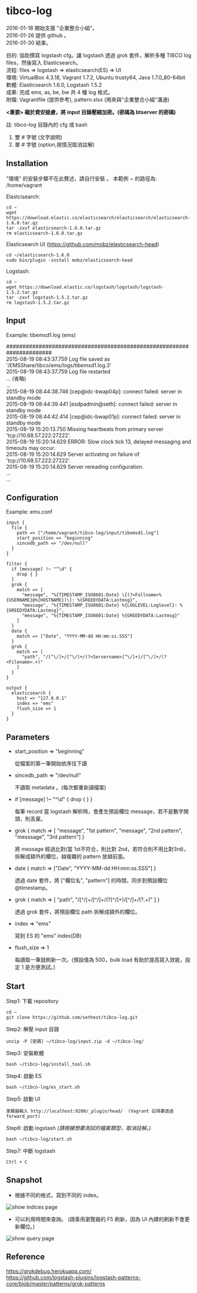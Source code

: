 # tibco-log
2016-01-18 開始支援 "企業整合小組"。  
2016-01-26 提供 github 。  
2016-01-30 結束。  

目的: 協助撰寫 logstash cfg。讓 logstash 透過 grok 套件，解析多種 TIBCO log files，然後寫入 Elasticsearch。  
流程: files => logstash => elasticsearch(ES) => UI  
環境: VirtualBox 4.3.18, Vagrant 1.7.2, Ubuntu trusty64, Java 1.7.0_80-64bit    
軟體: Elasticsearch 1.6.0, Logstash 1.5.2  
成果: 完成 ems, as, be, bw  共 4 種 log 格式。  
附檔: Vagrantfile (提供參考),  pattern.xlsx (用來與"企業整合小組"溝通)  

**<重要> 礙於資安疑慮，將 input 目錄壓縮加密。(密碼為 btserver 的密碼)**
  
註: tibco-log 目錄內的 cfg 或 bash  
  1. 雙 # 字號 (文字說明)   
  2. 單 # 字號 (option,視情況取消註解)

## Installation
"環境" 的安裝步驟不在此贅述，請自行安裝 。
本範例 ~ 的路徑為: /home/vagrant  

Elastcisearch:  

    cd ~
    wget https://download.elastic.co/elasticsearch/elasticsearch/elasticsearch-1.6.0.tar.gz
    tar -zxvf elasticsearch-1.6.0.tar.gz
    rm elasticsearch-1.6.0.tar.gz
    
Elasticsearch UI (https://github.com/mobz/elasticsearch-head)

    cd ~/elasticsearch-1.6.0
    sudo bin/plugin -install mobz/elasticsearch-head

Logstash:

    cd ~
    wget https://download.elastic.co/logstash/logstash/logstash-1.5.2.tar.gz
    tar -zxvf logstash-1.5.2.tar.gz
    rm logstash-1.5.2.tar.gz


## Input

Example: tibemsd1.log (ems)  

>
######################################################################  
2015-08-19 08:43:37.759 Log file saved as '/EMSShare/tibco/ems/logs/tibemsd1.log.3'  
2015-08-19 08:43:37.759 Log file restarted  
...  (省略)  
...  
2015-08-19 08:44:38.746 [cep@idc-bwap04p]: connect failed: server in standby mode  
2015-08-19 08:44:39.441 [esdpadmin@seth]: connect failed: server in standby mode  
2015-08-19 08:44:42.414 [cep@idc-bwap01p]: connect failed: server in standby mode  
2015-08-19 15:20:13.750 Missing heartbeats from primary server 'tcp://10.68.57.222:27222'.  
2015-08-19 15:20:14.629 ERROR: Slow clock tick 13, delayed messaging and timeouts may occur.  
2015-08-19 15:20:14.629 Server activating on failure of 'tcp://10.68.57.222:27222'.  
2015-08-19 15:20:14.629 Server rereading configuration.  
...  
...  


## Configuration

Example: ems.conf
```
input {
  file {
    path => ["/home/vagrant/tibco-log/input/tibemsd1.log"]
    start_position => "beginning"
    sincedb_path => "/dev/null"
  }
}

filter {
  if [message] !~ "^\d" {
    drop { }
  }
  grok {
    match => [
      "message", "%{TIMESTAMP_ISO8601:Date} \[(?<Fullname>%{USERNAME}@%{HOSTNAME})\]: %{GREEDYDATA:Lastmsg}",
      "message", "%{TIMESTAMP_ISO8601:Date} %{LOGLEVEL:Loglevel}: %{GREEDYDATA:Lastmsg}",
      "message", "%{TIMESTAMP_ISO8601:Date} %{GREEDYDATA:Lastmsg}"
    ]
  }
  date {
    match => ["Date", "YYYY-MM-dd HH:mm:ss.SSS"]
  }
  grok {
    match => [
      "path", "/[^\/]+/[^\/]+/(?<Servername>[^\/]+)/[^\/]+/(?<Filename>.+)"
    ]
  }
}

output {
  elasticsearch {
    host => "127.0.0.1"
    index => "ems"
    flush_size => 1
  }
}
```

## Parameters 

- start_position => "beginning"

    從檔案的第一筆開始依序往下讀  
    
- sincedb_path => "/dev/null"

    不讀取 metadata 。(每次都重新讀檔案)

- if [message] !~ "^\d" {
    drop { }
  }

    每筆 record 當 logstash 解析時，會產生預設欄位 message，若不是數字開頭，則丟棄。
    
- grok {  match => [ "message", "1st pattern", "message", "2nd pattern", "messsage", "3rd pattern"]  }

    將 message 經過比對(當 1st不符合，則比對 2nd，若符合則不用比對3rd)，拆解成額外的欄位，越複雜的 pattern 放越前面。
    
- date { match => ["Date", "YYYY-MM-dd HH:mm:ss.SSS"] }

    透過 date 套件，將 ["欄位名", "pattern"] 的時間，同步到預設欄位 @timestamp。
    
- grok {    match => [   "path", "/[^\/]+/[^\/]+/(?<Servername>[^\/]+)/[^\/]+/(?<Filename>.+)" ] }

    透過 grok 套件，將預設欄位 path 拆解成額外的欄位。
    
- index => "ems"

    寫到 ES 的 "ems" index(DB)
    
- flush_size => 1

    每讀取一筆就刷新一次。(預設值為 500，bulk load 有助於提高寫入效能，設定 1 是方便測試。)

## Start

Step1: 下載 repository  

    cd ~
    git clone https://github.com/sethest/tibco-log.git
    


Step2: 解壓 input 目錄

    unzip -P [密碼] ~/tibco-log/input.zip -d ~/tibco-log/

Step3: 安裝軟體

    bash ~/tibco-log/install_tool.sh

Step4: 啟動 ES

    bash ~/tibco-log/es_start.sh
    
Step5: 啟動 UI

    瀏覽器輸入 http://localhost:9200/_plugin/head/  (Vagrant 記得要透過 forward_port)   

Step6: 啟動 logstash *(請根據想要測試的檔案類型，取消註解。)*

    bash ~/tibco-log/start.sh

Step7: 中斷 logstash

    Ctrl + C

## Snapshot

- 根據不同的格式，寫到不同的 index。  
  
![show indices page](https://github.com/sethest/tibco-log/blob/master/indices.png "indices 圖片")
  
  
- 可以利用時間來查詢。 (請善用瀏覽器的 F5 刷新，因為 UI 內建的刷新不會更新欄位。)
  
![show query page](https://github.com/sethest/tibco-log/blob/master/query2.png "query 圖片")

## Reference
https://grokdebug.herokuapp.com/  
https://github.com/logstash-plugins/logstash-patterns-core/blob/master/patterns/grok-patterns  
